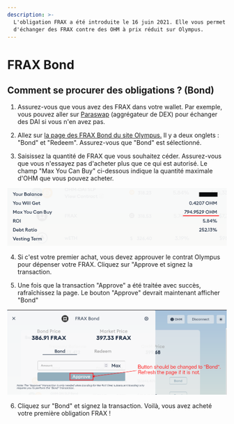 ```yaml
---
description: >-
  L'obligation FRAX a été introduite le 16 juin 2021. Elle vous permet
  d'échanger des FRAX contre des OHM à prix réduit sur Olympus.
---
```


# FRAX Bond

## Comment se procurer des obligations ? \(Bond\)

1. Assurez-vous que vous avez des FRAX dans votre wallet. Par exemple, vous pouvez aller sur [Paraswap](https://paraswap.io/#/?network=ethereum) \(aggrégateur de DEX\) pour échanger des DAI si vous n'en avez pas.

2. Allez sur [la page des FRAX Bond du site Olympus.](https://app.olympusdao.finance/#/bonds/frax) Il y a deux onglets : "Bond" et "Redeem". Assurez-vous que "Bond" est sélectionné.  
  
3. Saisissez la quantité de FRAX que vous souhaitez céder. Assurez-vous que vous n'essayez pas d'acheter plus que ce qui est autorisé. Le champ "Max You Can Buy" ci-dessous indique la quantité maximale d'OHM que vous pouvez acheter.

![You can only purchase up to a certain amount of OHM](../../.gitbook/assets/max_you_can_buy.png)

4. Si c'est votre premier achat, vous devez approuver le contrat Olympus pour dépenser votre FRAX. Cliquez sur "Approve et signez la transaction.

5. Une fois que la transaction "Approve" a été traitée avec succès, rafraîchissez la page. Le bouton "Approve" devrait maintenant afficher "Bond"

![Refresh the page after the token approval process](../../.gitbook/assets/bond_frax_refresh.png)

6. Cliquez sur "Bond" et signez la transaction. Voilà, vous avez acheté votre première obligation FRAX !

